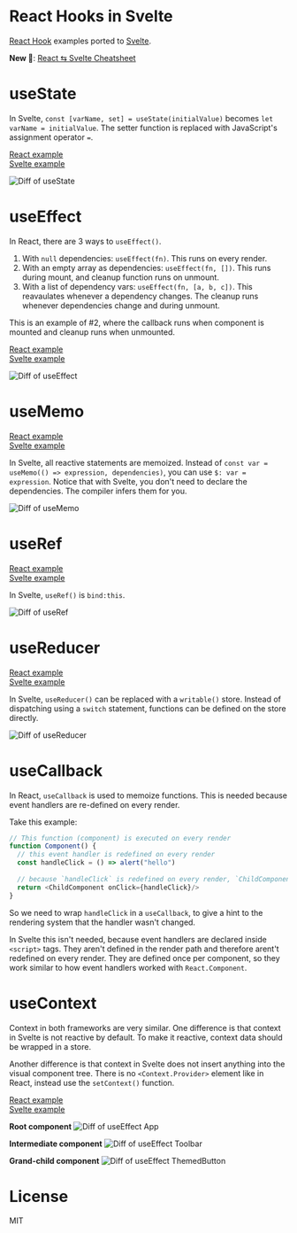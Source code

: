 # React Hooks in Svelte

[React Hook](https://reactjs.org/docs/hooks-intro.html) examples ported to [Svelte](https://svelte.dev).

**New 📣**: [React ⇆ Svelte Cheatsheet](https://dev.to/joshnuss/react-to-svelte-cheatsheet-1a2a)

# useState

In Svelte, `const [varName, set] = useState(initialValue)` becomes `let varName = initialValue`. The setter function is replaced with JavaScript's assignment operator `=`.  

[React example](/use-state/react/src/Counter.js)<br/>
[Svelte example](/use-state/svelte/src/Counter.svelte)

![Diff of useState](/images/useState.jpeg?raw=true)

# useEffect

In React, there are 3 ways to `useEffect()`.

1. With `null` dependencies: `useEffect(fn)`. This runs on every render.
2. With an empty array as dependencies: `useEffect(fn, [])`. This runs during mount, and cleanup function runs on unmount.
3. With a list of dependency vars: `useEffect(fn, [a, b, c])`. This reavaulates whenever a dependency changes. The cleanup runs whenever dependencies change and during unmount.

This is an example of #2, where the callback runs when component is mounted and cleanup runs when unmounted.

[React example](/use-effect/react/src/Timer.js)<br/>
[Svelte example](/use-effect/svelte/src/Timer.svelte)

![Diff of useEffect](/images/useEffect.png?raw=true)

# useMemo

[React example](/use-memo/react/src/Fibonacci.js)<br/>
[Svelte example](/use-memo/svelte/src/Fibonacci.svelte)

In Svelte, all reactive statements are memoized. Instead of `const var = useMemo(() => expression, dependencies)`, you can use `$: var = expression`. Notice that with Svelte, you don't need to declare the dependencies. The compiler infers them for you.

![Diff of useMemo](/images/useMemo.jpeg?raw=true)

# useRef

[React example](/use-ref/react/src/TextInputWithFocusButton.js)<br/>
[Svelte example](/use-ref/svelte/src/TextInputWithFocusButton.svelte)

In Svelte, `useRef()` is `bind:this`.

![Diff of useRef](/images/useRef.jpeg?raw=true)

# useReducer

[React example](/use-reducer/react/src/Counter.js)<br/>
[Svelte example](/use-reducer/svelte/src/Counter.svelte)

In Svelte, `useReducer()` can be replaced with a `writable()` store. Instead of dispatching using a `switch` statement, functions can be defined on the store directly.

![Diff of useReducer](/images/useReducer.png?raw=true)

# useCallback

In React, `useCallback` is used to memoize functions. This is needed because event handlers are re-defined on every render.

Take this example:

```js
// This function (component) is executed on every render
function Component() {
  // this event handler is redefined on every render
  const handleClick = () => alert("hello")
  
  // because `handleClick` is redefined on every render, `ChildComponent` will be re-rendered too. Because its `onClick` prop is considered changed.
  return <ChildComponent onClick={handleClick}/>
}
```

So we need to wrap `handleClick` in a `useCallback`, to give a hint to the rendering system that the handler wasn't changed.

In Svelte this isn't needed, because event handlers are declared inside `<script>` tags. They aren't defined in the render path and therefore arent't redefined on every render. They are defined once per component, so they work similar to how event handlers worked with `React.Component`.

# useContext

Context in both frameworks are very similar. One difference is that context in Svelte is not reactive by default. To make it reactive, context data should be wrapped in a store.

Another difference is that context in Svelte does not insert anything into the visual component tree. There is no `<Context.Provider>` element like in React, instead use the `setContext()` function.

[React example](/use-context/react/src/App.js)<br/>
[Svelte example](/use-context/svelte/src/App.svelte)

**Root component**
![Diff of useEffect App](/images/useContext-app.png?raw=true)

**Intermediate component**
![Diff of useEffect Toolbar](/images/useContext-toolbar.png?raw=true)

**Grand-child component**
![Diff of useEffect ThemedButton](/images/useContext-themedbutton.png?raw=true)

# License

MIT
